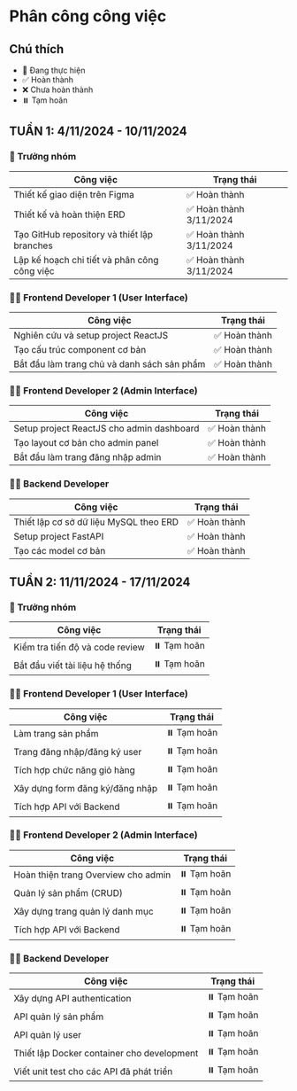# Phân công công việc

## Chú thích
- 🔄 Đang thực hiện
- ✅ Hoàn thành
- ❌ Chưa hoàn thành
- ⏸️ Tạm hoãn

## TUẦN 1: 4/11/2024 - 10/11/2024

### 👑 Trưởng nhóm
| Công việc | Trạng thái |
|-----------|------------|
| Thiết kế giao diện trên Figma | ✅ Hoàn thành |
| Thiết kế và hoàn thiện ERD | ✅ Hoàn thành 3/11/2024 |
| Tạo GitHub repository và thiết lập branches | ✅ Hoàn thành 3/11/2024 |
| Lập kế hoạch chi tiết và phân công công việc | ✅ Hoàn thành 3/11/2024 |

### 👨‍💻 Frontend Developer 1 (User Interface)
| Công việc | Trạng thái |
|-----------|------------|
| Nghiên cứu và setup project ReactJS | ✅ Hoàn thành |
| Tạo cấu trúc component cơ bản | ✅ Hoàn thành |
| Bắt đầu làm trang chủ và danh sách sản phẩm | ✅ Hoàn thành |

### 👨‍💻 Frontend Developer 2 (Admin Interface)
| Công việc | Trạng thái |
|-----------|------------|
| Setup project ReactJS cho admin dashboard | ✅ Hoàn thành |
| Tạo layout cơ bản cho admin panel | ✅ Hoàn thành |
| Bắt đầu làm trang đăng nhập admin | ✅ Hoàn thành |

### 👨‍💻 Backend Developer
| Công việc | Trạng thái |
|-----------|------------|
| Thiết lập cơ sở dữ liệu MySQL theo ERD | ✅ Hoàn thành |
| Setup project FastAPI | ✅ Hoàn thành |
| Tạo các model cơ bản | ✅ Hoàn thành |

## TUẦN 2: 11/11/2024 - 17/11/2024

### 👑 Trưởng nhóm
| Công việc | Trạng thái |
|-----------|------------|
| Kiểm tra tiến độ và code review | ⏸️ Tạm hoãn |
| Bắt đầu viết tài liệu hệ thống | ⏸️ Tạm hoãn |

### 👨‍💻 Frontend Developer 1 (User Interface)
| Công việc | Trạng thái |
|-----------|------------|
| Làm trang sản phẩm | ⏸️ Tạm hoãn |
| Trang đăng nhập/đăng ký user | ⏸️ Tạm hoãn |
| Tích hợp chức năng giỏ hàng | ⏸️ Tạm hoãn |
| Xây dựng form đăng ký/đăng nhập | ⏸️ Tạm hoãn |
| Tích hợp API với Backend | ⏸️ Tạm hoãn |

### 👨‍💻 Frontend Developer 2 (Admin Interface)
| Công việc | Trạng thái |
|-----------|------------|
| Hoàn thiện trang Overview cho admin | ⏸️ Tạm hoãn |
| Quản lý sản phẩm (CRUD) | ⏸️ Tạm hoãn |
| Xây dựng trang quản lý danh mục | ⏸️ Tạm hoãn |
| Tích hợp API với Backend | ⏸️ Tạm hoãn |

### 👨‍💻 Backend Developer
| Công việc | Trạng thái |
|-----------|------------|
| Xây dựng API authentication | ⏸️ Tạm hoãn |
| API quản lý sản phẩm | ⏸️ Tạm hoãn |
| API quản lý user | ⏸️ Tạm hoãn |
| Thiết lập Docker container cho development | ⏸️ Tạm hoãn |
| Viết unit test cho các API đã phát triển | ⏸️ Tạm hoãn |

